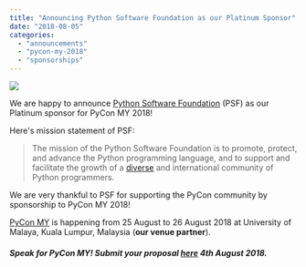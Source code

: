 ```yaml
---
title: "Announcing Python Software Foundation as our Platinum Sponsor"
date: "2018-08-05"
categories:
  - "announcements"
  - "pycon-my-2018"
  - "sponsorships"
---
```


[![](/archived-images/psf.jpg?w=300)](/archived-images/psf.jpg)

We are happy to announce [Python Software Foundation](https://www.python.org/psf/) (PSF) as our Platinum sponsor for PyCon MY 2018!

Here's mission statement of PSF:

> The mission of the Python Software Foundation is to promote, protect, and advance the Python programming language, and to support and facilitate the growth of a [diverse](https://www.python.org/psf/diversity/) and international community of Python programmers.

We are very thankful to PSF for supporting the PyCon community by sponsorship to PyCon MY 2018!

[PyCon MY](http://pycon-my-2018.peatix.com) is happening from 25 August to 26 August 2018 at University of Malaya, Kuala Lumpur, Malaysia (**our venue partner**).

##### Speak for PyCon MY! Submit your proposal [here](https://www.papercall.io/pycon-my2018) 4th August 2018.
